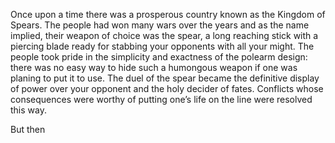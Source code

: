 
Once upon a time there was a prosperous country known as the Kingdom of Spears. The people had won many wars over the years and as the name implied, their weapon of choice was the spear, a long reaching stick with a piercing blade ready for stabbing your opponents with all your might. The people took pride in the simplicity and exactness of the polearm design: there was no easy way to hide such a humongous weapon if one was planing to put it to use. The duel of the spear became the definitive display of power over your opponent and the holy decider of fates. Conflicts whose consequences were worthy of putting one’s life on the line were resolved this way.

But then